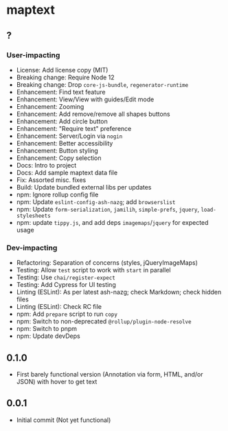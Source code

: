 # maptext

## ?

### User-impacting

- License: Add license copy (MIT)
- Breaking change: Require Node 12
- Breaking change: Drop `core-js-bundle`, `regenerator-runtime`
- Enhancement: Find text feature
- Enhancement: View/View with guides/Edit mode
- Enhancement: Zooming
- Enhancement: Add remove/remove all shapes buttons
- Enhancement: Add circle button
- Enhancement: "Require text" preference
- Enhancement: Server/Login via `nogin`
- Enhancement: Better accessibility
- Enhancement: Button styling
- Enhancement: Copy selection
- Docs: Intro to project
- Docs: Add sample maptext data file
- Fix: Assorted misc. fixes
- Build: Update bundled external libs per updates
- npm: Ignore rollup config file
- npm: Update `eslint-config-ash-nazg`; add `browserslist`
- npm: Update `form-serialization`, `jamilih`, `simple-prefs`, `jquery`,
    `load-stylesheets`
- npm: update `tippy.js`, and add deps `imagemaps`/`jquery` for expected usage

### Dev-impacting

- Refactoring: Separation of concerns (styles, jQueryImageMaps)
- Testing: Allow `test` script to work with `start` in parallel
- Testing: Use `chai/register-expect`
- Testing: Add Cypress for UI testing
- Linting (ESLint): As per latest ash-nazg; check Markdown; check hidden files
- Linting (ESLint): Check RC file
- npm: Add `prepare` script to run `copy`
- npm: Switch to non-deprecated `@rollup/plugin-node-resolve`
- npm: Switch to pnpm
- npm: Update devDeps

## 0.1.0

- First barely functional version (Annotation via form, HTML, and/or JSON)
    with hover to get text

## 0.0.1

- Initial commit (Not yet functional)

